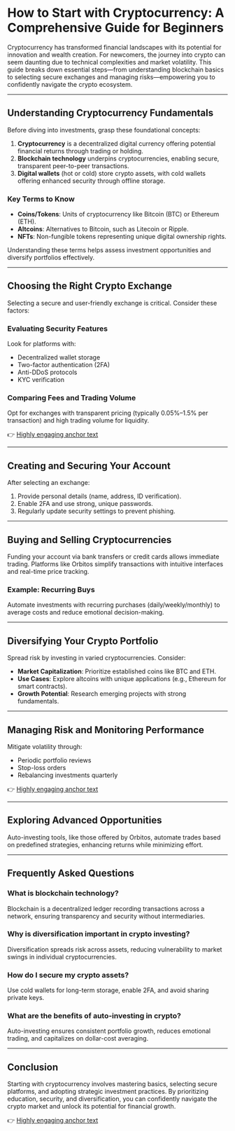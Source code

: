# How to Start with Cryptocurrency: A Comprehensive Guide for Beginners

Cryptocurrency has transformed financial landscapes with its potential for innovation and wealth creation. For newcomers, the journey into crypto can seem daunting due to technical complexities and market volatility. This guide breaks down essential steps—from understanding blockchain basics to selecting secure exchanges and managing risks—empowering you to confidently navigate the crypto ecosystem.

---

## Understanding Cryptocurrency Fundamentals

Before diving into investments, grasp these foundational concepts:

1. **Cryptocurrency** is a decentralized digital currency offering potential financial returns through trading or holding.
2. **Blockchain technology** underpins cryptocurrencies, enabling secure, transparent peer-to-peer transactions.
3. **Digital wallets** (hot or cold) store crypto assets, with cold wallets offering enhanced security through offline storage.

### Key Terms to Know
- **Coins/Tokens**: Units of cryptocurrency like Bitcoin (BTC) or Ethereum (ETH).
- **Altcoins**: Alternatives to Bitcoin, such as Litecoin or Ripple.
- **NFTs**: Non-fungible tokens representing unique digital ownership rights.

Understanding these terms helps assess investment opportunities and diversify portfolios effectively.

---

## Choosing the Right Crypto Exchange

Selecting a secure and user-friendly exchange is critical. Consider these factors:

### Evaluating Security Features
Look for platforms with:
- Decentralized wallet storage
- Two-factor authentication (2FA)
- Anti-DDoS protocols
- KYC verification

### Comparing Fees and Trading Volume
Opt for exchanges with transparent pricing (typically 0.05%–1.5% per transaction) and high trading volume for liquidity.

👉 [Highly engaging anchor text](https://bit.ly/okx-bonus)

---

## Creating and Securing Your Account

After selecting an exchange:
1. Provide personal details (name, address, ID verification).
2. Enable 2FA and use strong, unique passwords.
3. Regularly update security settings to prevent phishing.

---

## Buying and Selling Cryptocurrencies

Funding your account via bank transfers or credit cards allows immediate trading. Platforms like Orbitos simplify transactions with intuitive interfaces and real-time price tracking.

### Example: Recurring Buys
Automate investments with recurring purchases (daily/weekly/monthly) to average costs and reduce emotional decision-making.

---

## Diversifying Your Crypto Portfolio

Spread risk by investing in varied cryptocurrencies. Consider:
- **Market Capitalization**: Prioritize established coins like BTC and ETH.
- **Use Cases**: Explore altcoins with unique applications (e.g., Ethereum for smart contracts).
- **Growth Potential**: Research emerging projects with strong fundamentals.

---

## Managing Risk and Monitoring Performance

Mitigate volatility through:
- Periodic portfolio reviews
- Stop-loss orders
- Rebalancing investments quarterly

👉 [Highly engaging anchor text](https://bit.ly/okx-bonus)

---

## Exploring Advanced Opportunities

Auto-investing tools, like those offered by Orbitos, automate trades based on predefined strategies, enhancing returns while minimizing effort.

---

## Frequently Asked Questions

### **What is blockchain technology?**
Blockchain is a decentralized ledger recording transactions across a network, ensuring transparency and security without intermediaries.

### **Why is diversification important in crypto investing?**
Diversification spreads risk across assets, reducing vulnerability to market swings in individual cryptocurrencies.

### **How do I secure my crypto assets?**
Use cold wallets for long-term storage, enable 2FA, and avoid sharing private keys.

### **What are the benefits of auto-investing in crypto?**
Auto-investing ensures consistent portfolio growth, reduces emotional trading, and capitalizes on dollar-cost averaging.

---

## Conclusion

Starting with cryptocurrency involves mastering basics, selecting secure platforms, and adopting strategic investment practices. By prioritizing education, security, and diversification, you can confidently navigate the crypto market and unlock its potential for financial growth.

👉 [Highly engaging anchor text](https://bit.ly/okx-bonus)